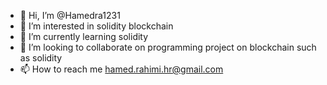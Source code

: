 - 👋 Hi, I’m @Hamedra1231
- 👀 I’m interested in solidity blockchain
- 🌱 I’m currently learning solidity
- 💞️ I’m looking to collaborate on programming project on blockchain such as solidity
- 📫 How to reach me hamed.rahimi.hr@gmail.com

<!---
Hamedra1231/Hamedra1231 is a ✨ special ✨ repository because its `README.md` (this file) appears on your GitHub profile.
You can click the Preview link to take a look at your changes.
--->
